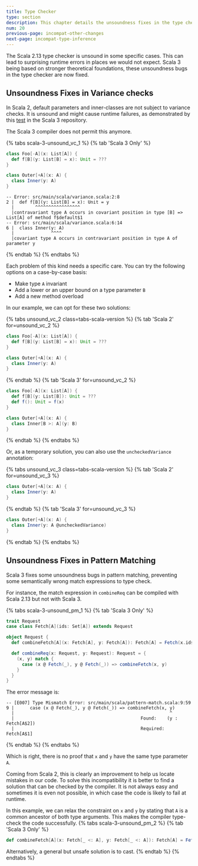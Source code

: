 ```yaml
---
title: Type Checker
type: section
description: This chapter details the unsoundness fixes in the type checker
num: 20
previous-page: incompat-other-changes
next-page: incompat-type-inference
---
```


The Scala 2.13 type checker is unsound in some specific cases.
This can lead to surprising runtime errors in places we would not expect.
Scala 3 being based on stronger theoretical foundations, these unsoundness bugs in the type checker are now fixed.

## Unsoundness Fixes in Variance checks

In Scala 2, default parameters and inner-classes are not subject to variance checks.
It is unsound and might cause runtime failures, as demonstrated by this [test](https://github.com/lampepfl/dotty/blob/10526a7d0aa8910729b6036ee51942e05b71abf6/tests/neg/variances.scala) in the Scala 3 repository.

The Scala 3 compiler does not permit this anymore.

{% tabs scala-3-unsound_vc_1 %}
{% tab 'Scala 3 Only' %}
~~~ scala
class Foo[-A](x: List[A]) {
  def f[B](y: List[B] = x): Unit = ???
}

class Outer[+A](x: A) {
  class Inner(y: A)
}
~~~

~~~ text
-- Error: src/main/scala/variance.scala:2:8 
2 |  def f[B](y: List[B] = x): Unit = y
  |        ^^^^^^^^^^^^^^^^^
  |contravariant type A occurs in covariant position in type [B] => List[A] of method f$default$1
-- Error: src/main/scala/variance.scala:6:14 
6 |  class Inner(y: A)
  |              ^^^^
  |covariant type A occurs in contravariant position in type A of parameter y
~~~
{% endtab %}
{% endtabs %}

Each problem of this kind needs a specific care.
You can try the following options on a case-by-case basis:
- Make type `A` invariant
- Add a lower or an upper bound on a type parameter `B`
- Add a new method overload

In our example, we can opt for these two solutions:

{% tabs unsound_vc_2 class=tabs-scala-version %}
{% tab 'Scala 2' for=unsound_vc_2 %}
~~~ scala
class Foo[-A](x: List[A]) {
  def f[B](y: List[B] = x): Unit = ???
}

class Outer[+A](x: A) {
  class Inner(y: A)
}
~~~
{% endtab %}
{% tab 'Scala 3' for=unsound_vc_2 %}
~~~ scala
class Foo[-A](x: List[A]) {
  def f[B](y: List[B]): Unit = ???
  def f(): Unit = f(x)
}

class Outer[+A](x: A) {
  class Inner[B >: A](y: B)
}
~~~
{% endtab %}
{% endtabs %}

Or, as a temporary solution, you can also use the `uncheckedVariance` annotation:

{% tabs unsound_vc_3 class=tabs-scala-version %}
{% tab 'Scala 2' for=unsound_vc_3 %}
~~~ scala
class Outer[+A](x: A) {
  class Inner(y: A)
}
~~~
{% endtab %}
{% tab 'Scala 3' for=unsound_vc_3 %}
~~~ scala
class Outer[+A](x: A) {
  class Inner(y: A @uncheckedVariance)
}
~~~
{% endtab %}
{% endtabs %}

## Unsoundness Fixes in Pattern Matching

Scala 3 fixes some unsoundness bugs in pattern matching, preventing some semantically wrong match expressions to type check.

For instance, the match expression in `combineReq` can be compiled with Scala 2.13 but not with Scala 3.

{% tabs scala-3-unsound_pm_1 %}
{% tab 'Scala 3 Only' %}
~~~ scala
trait Request
case class Fetch[A](ids: Set[A]) extends Request

object Request {
  def combineFetch[A](x: Fetch[A], y: Fetch[A]): Fetch[A] = Fetch(x.ids ++ y.ids)

  def combineReq(x: Request, y: Request): Request = {
    (x, y) match {
      case (x @ Fetch(_), y @ Fetch(_)) => combineFetch(x, y)
    }
  }
}
~~~

The error message is:

~~~ text
-- [E007] Type Mismatch Error: src/main/scala/pattern-match.scala:9:59 
9 |      case (x @ Fetch(_), y @ Fetch(_)) => combineFetch(x, y)
  |                                                           ^
  |                                                Found:    (y : Fetch[A$2])
  |                                                Required: Fetch[A$1]
~~~
{% endtab %}
{% endtabs %}

Which is right, there is no proof that `x` and `y` have the same type parameter `A`.

Coming from Scala 2, this is clearly an improvement to help us locate mistakes in our code.
To solve this incompatibility it is better to find a solution that can be checked by the compiler.
It is not always easy and sometimes it is even not possible, in which case the code is likely to fail at runtime.

In this example, we can relax the constraint on `x` and `y` by stating that `A` is a common ancestor of both type arguments.
This makes the compiler type-check the code successfully.
{% tabs scala-3-unsound_pm_2 %}
{% tab 'Scala 3 Only' %}
~~~ scala
def combineFetch[A](x: Fetch[_ <: A], y: Fetch[_ <: A]): Fetch[A] = Fetch(x.ids ++ y.ids)
~~~

Alternatively, a general but unsafe solution is to cast.
{% endtab %}
{% endtabs %}
